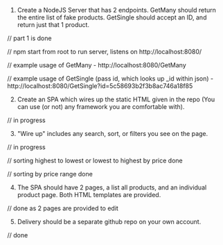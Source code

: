 1. Create a NodeJS Server that has 2 endpoints. GetMany should return the entire list of fake products. 
GetSingle should accept an ID, and return just that 1 product. 

// part 1 is done

// npm start from root to run server, listens on http://localhost:8080/

// example usage of GetMany - http://localhost:8080/GetMany

// example usage of GetSingle (pass id, which looks up _id within json) - http://localhost:8080/GetSingle?id=5c58693b2f3b8ac746a18f85

2. Create an SPA which wires up the static HTML given in the repo (You can use (or not) any framework you are comfortable with).

// in progress


3. "Wire up" includes any search, sort, or filters you see on the page.

// in progress

// sorting highest to lowest or lowest to highest by price done

// sorting by price range done


4. The SPA should have 2 pages, a list all products, and an individual product page. Both HTML templates are provided.

// done as 2 pages are provided to edit

5. Delivery should be a separate github repo on your own account. 

// done
